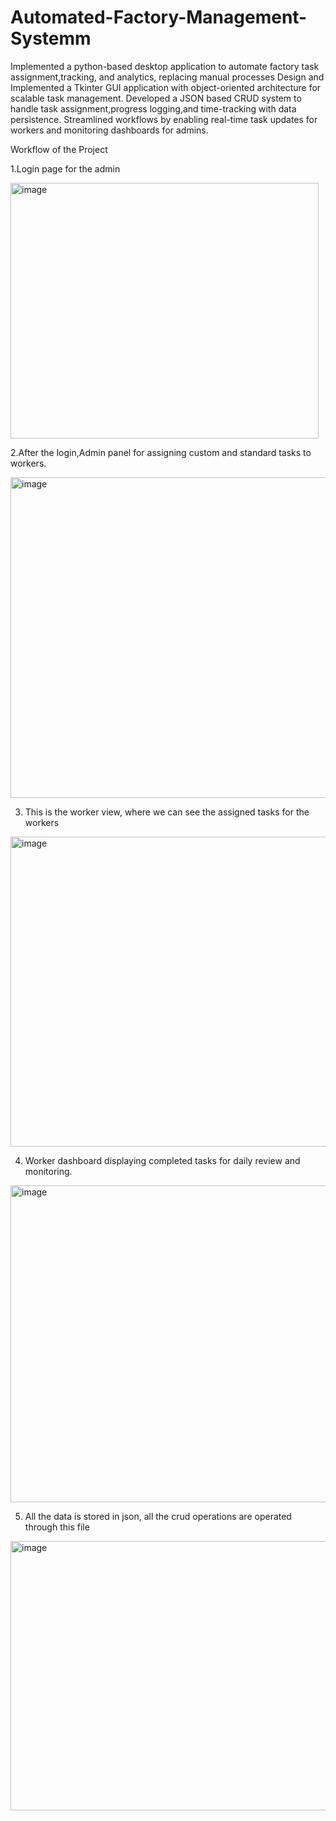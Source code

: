 # Automated-Factory-Management-Systemm

Implemented a python-based desktop application to automate factory  task assignment,tracking, and analytics, replacing 
manual processes
Design and Implemented a Tkinter GUI application with object-oriented architecture for scalable task management.
Developed a JSON based CRUD system to handle task assignment,progress logging,and time-tracking with data persistence.
Streamlined workflows by enabling real-time task updates for workers and monitoring dashboards for admins.


Workflow of the Project

1.Login page for the admin

<img width="493" height="409" alt="image" src="https://github.com/user-attachments/assets/938d8f81-737d-4f95-96d5-bde2c6b4e90e" />


2.After the login,Admin panel for assigning custom and standard tasks to workers.

<img width="969" height="513" alt="image" src="https://github.com/user-attachments/assets/7358980a-956d-48c3-949f-f4c241025dd3" />

3. This is the worker view, where we can see the assigned tasks for the workers


<img width="934" height="496" alt="image" src="https://github.com/user-attachments/assets/307d2076-bf63-4bb2-9ff8-b52da97f77f3" />

4. Worker dashboard displaying completed tasks for daily review and monitoring.
<img width="1178" height="507" alt="image" src="https://github.com/user-attachments/assets/f0a63037-b5b8-4061-8f26-8818ee8798d4" />

5. All the data is stored in json, all the crud operations are operated through this file

<img width="585" height="431" alt="image" src="https://github.com/user-attachments/assets/6d9555df-e13c-4681-bad2-4ae79a73eeb6" />


